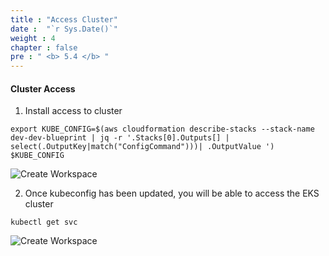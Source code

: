 ```yaml
---
title : "Access Cluster"
date :  "`r Sys.Date()`" 
weight : 4
chapter : false
pre : " <b> 5.4 </b> "
---
```

#### Cluster Access

1.  Install access to cluster

```
export KUBE_CONFIG=$(aws cloudformation describe-stacks --stack-name dev-dev-blueprint | jq -r '.Stacks[0].Outputs[] | select(.OutputKey|match("ConfigCommand")))| .OutputValue ')
$KUBE_CONFIG
```
![Create Workspace](/images/5-deploymentpipeline/5.4-accessingthecluster/001-accessingthecluster.png?featherlight=false&width=90pc)

2.  Once kubeconfig has been updated, you will be able to access the EKS cluster

```
kubectl get svc
```

![Create Workspace](/images/5-deploymentpipeline/5.4-accessingthecluster/002-accessingthecluster.png?featherlight=false&width=90pc)